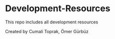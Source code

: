 # Development-Resources
This repo includes all development resources

Created by Cumali Toprak, Ömer Gürbüz
